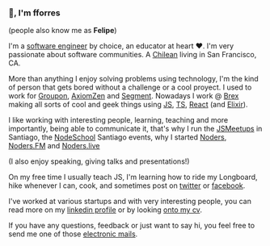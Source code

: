 ### 👋, I'm fforres

(people also know me as **Felipe**)

I'm a [software engineer](https://github.com/fforres) by choice, an educator at heart ❤️. I'm very passionate about software communities. A [Chilean](https://www.nomadasaurus.com/photos-of-chile/) living in San Francisco, CA.

More than anything I enjoy solving problems using technology, I'm the kind of person that gets bored without a challenge or a cool proyect. I used to work for [Groupon](https://groupon.com), [AxiomZen](https://axiomzen.co) and [Segment](https://segment.io). Nowadays I work @ [Brex](https://brex.com/) making all sorts of cool and geek things using [JS](https://es.wikipedia.org/wiki/JavaScript), [TS](https://www.typescriptlang.org/), [React](https://reactjs.org/) (and [Elixir](https://elixir-lang.org/)).

I like working with interesting people, learning, teaching and more importantly, being able to communicate it, that's why I run the [JSMeetups](https://www.meetup.com/NodersJS/) in Santiago, the [NodeSchool](https://nodeschool.io/santiago/) Santiago events, why I started [Noders](https://www.noders.com/), [Noders.FM](https://anchor.fm/noderscast) and [Noders.live](https://noders.live)

(I also enjoy speaking, giving talks and presentations!)

On my free time I usually teach JS, I'm learning how to ride my Longboard, hike whenever I can, cook, and sometimes post on [twitter](https://twitter.com/fforres) or [facebook](https://www.facebook.com/fforr.es).

I've worked at various startups and with very interesting people, you can read more on my [linkedin profile](https://cl.linkedin.com/in/fforres) or by looking [onto my cv](https://drive.google.com/file/d/1cgYCa2D1-x6jN5hOX8CaEcQP2DdwdktS/view?usp=sharing).

If you have any questions, feedback or just want to say hi, you feel free to send me one of those [electronic mails](mailto:hi@fforr.es?subject=👋).
